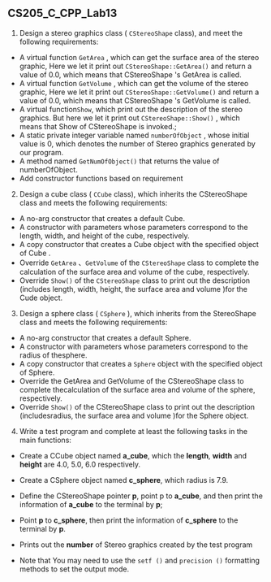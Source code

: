 <!--
 * @Github: https://github.com/Certseeds
 * @Author: nanoseeds
 * @Date: 2020-06-09 08:56:52
 * @LastEditors: nanoseeds
 * @LastEditTime: 2020-06-09 09:03:02
 * @License: CC-BY-NC-SA_V4_0 or any later version 
 -->

## CS205_C_CPP_Lab13

1. Design a stereo graphics class ( `CStereoShape` class), and meet the following requirements:

+ A virtual function `GetArea` , which can get the surface area of the stereo graphic, Here we let it print
  out `CStereoShape::GetArea()` and return a value of 0.0, which means that CStereoShape 's GetArea is called.
+ A virtual function `GetVolume` , which can get the volume of the stereo graphic, Here we let it print
  out `CStereoShape::GetVolume()` and return a value of 0.0, which means that CStereoShape 's GetVolume is called.
+ A virtual function`Show`, which print out the description of the stereo graphics. But here we let it print
  out `CStereoShape::Show()` , which means that Show of CStereoShape is invoked.;
+ A static private integer variable named `numberOfObject` , whose initial value is 0, which denotes the number of
  Stereo graphics generated by our program.
+ A method named `GetNumOfObject()` that returns the value of numberOfObject.
+ Add constructor functions based on requirement

2. Design a cube class ( `CCube` class), which inherits the CStereoShape class and meets the following requirements:

+ A no-arg constructor that creates a default Cube.
+ A constructor with parameters whose parameters correspond to the length, width, and height of the cube, respectively.
+ A copy constructor that creates a Cube object with the specified object of Cube .
+ Override `GetArea` 、`GetVolume` of the `CStereoShape` class to complete the calculation of the surface area and volume
  of the cube, respectively.
+ Override `Show()` of the `CStereoShape` class to print out the description (includes length, width, height, the
  surface area and volume )for the Cude object.

3. Design a sphere class ( `CSphere` ), which inherits from the StereoShape class and meets the following requirements:

+ A no-arg constructor that creates a default Sphere.
+ A constructor with parameters whose parameters correspond to the radius of thesphere.
+ A copy constructor that creates a `Sphere` object with the specified object of Sphere.
+ Override the GetArea and GetVolume of the CStereoShape class to complete thecalculation of the surface area and volume
  of the sphere, respectively.
+ Override `Show()` of the CStereoShape class to print out the description (includesradius, the surface area and
  volume )for the Sphere object.

4. Write a test program and complete at least the following tasks in the main functions:

+ Create a CCube object named **a_cube**, which the **length**, **width** and **height** are 4.0, 5.0, 6.0 respectively.
+ Create a CSphere object named **c_sphere**, which radius is 7.9.
+ Define the CStereoShape pointer **p**, point p to **a_cube**, and then print the information of **a_cube** to the
  terminal by **p**;
+ Point **p** to **c_sphere**, then print the information of **c_sphere** to the terminal by **p**.
+ Prints out the **number** of Stereo graphics created by the test program

+ Note that You may need to use the `setf ()` and `precision ()` formatting methods to set the output mode.
